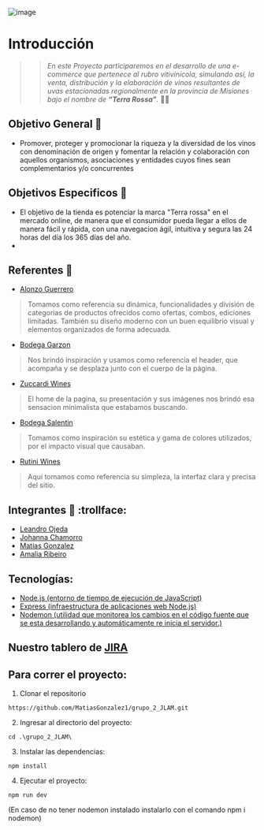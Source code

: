 ![image](https://user-images.githubusercontent.com/94580563/167222122-37ca5da2-5fe1-4e20-ae4d-c5bf2c6f259d.png)

# Introducción
>>*En este Proyecto participaremos en el desarrollo de una e-commerce que pertenece al rubro vitivinícola, simulando así, la venta, distribución y la elaboración de vinos resultantes de uvas estacionadas regionalmente en la provincia de Misiones bajo el nombre de ***“Terra Rossa”***.* 🍇🍷

## Objetivo General :dart:
- Promover, proteger y promocionar la riqueza y la diversidad de los vinos con denominación de origen y fomentar la relación y colaboración con aquellos organismos, asociaciones y entidades cuyos fines sean complementarios y/o concurrentes

## Objetivos Especificos :dart:
- El objetivo de la tienda es potenciar la marca "Terra rossa" en el mercado online, de manera que el consumidor pueda llegar a ellos de manera fácil y rápida, 
con una navegacion ágil, intuitiva y segura las 24 horas del día los 365 días del año. 
- 

## Referentes :pencil:

- [Alonzo Guerrero](https://shopalonsoguerrerowines.com/) 
>Tomamos como referencia su dinámica, funcionalidades y división de categorias de productos ofrecidos como ofertas, combos, ediciones limitadas. También su diseño moderno con un buen equilibrio visual y elementos organizados de forma adecuada.  
- [Bodega Garzon](https://bodegagarzon.com/)
>Nos brindó inspiración y usamos como referencia el header, que acompaña y se desplaza junto con el cuerpo de la página.
- [Zuccardi Wines](https://zuccardiwines.com/)
>El home de la pagina, su presentación y sus imágenes nos brindó esa sensacion minimalista que estabamos buscando.  
- [Bodega Salentin](http://www.bodegasalentein.com/es/home.html/)
>Tomamos como inspiración su estética y gama de colores utilizados, por el impacto visual que causaban.
- [Rutini Wines](https://rutiniwines.com/)
>Aquí tomamos como referencia su simpleza, la interfaz clara y precisa del sitio.

## Integrantes  🍷 :trollface:

- [Leandro Ojeda](https://github.com/LeandroOJeda)
- [Johanna Chamorro](https://github.com/JohannaCh)
- [Matias Gonzalez](https://github.com/MatiasGonzalez1)
- [Amalia Ribeiro](https://github.com/AmalitaR)


## Tecnologías:

- [Node.js (entorno de tiempo de ejecución de JavaScript)](https://github.com/nodejs/node)
- [Express (infraestructura de aplicaciones web Node.js)](https://github.com/expressjs/express)
- [Nodemon (utilidad que monitorea los cambios en el código fuente que se esta desarrollando y automáticamente re inicia el servidor.)](https://github.com/remy/nodemon)

## Nuestro tablero de [JIRA](https://terrarossa.atlassian.net/jira/software/projects/TR/boards/1)


## Para correr el proyecto:

1. Clonar el repositorio
```
https://github.com/MatiasGonzalez1/grupo_2_JLAM.git
```
2. Ingresar al directorio del proyecto:
```
cd .\grupo_2_JLAM\
```
3. Instalar las dependencias:
```
npm install
```
4. Ejecutar el proyecto:
```
npm run dev
```
(En caso de no tener nodemon instalado instalarlo con el comando npm i nodemon)
